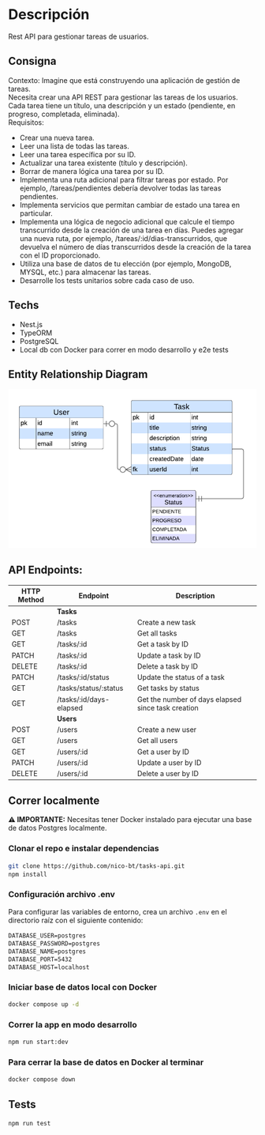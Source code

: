 # Descripción

Rest API para gestionar tareas de usuarios.

## Consigna

Contexto: Imagine que está construyendo una aplicación de gestión de tareas.  
Necesita crear una API REST para gestionar las tareas de los usuarios.  
Cada tarea tiene un título, una descripción y un estado (pendiente, en progreso, completada, eliminada).  
Requisitos:

- Crear una nueva tarea.
- Leer una lista de todas las tareas.
- Leer una tarea específica por su ID.
- Actualizar una tarea existente (título y descripción).
- Borrar de manera lógica una tarea por su ID.
- Implementa una ruta adicional para filtrar tareas por estado. Por ejemplo, /tareas/pendientes debería devolver todas las tareas pendientes.
- Implementa servicios que permitan cambiar de estado una tarea en particular.
- Implementa una lógica de negocio adicional que calcule el tiempo transcurrido desde la creación de una tarea en días. Puedes agregar una nueva ruta, por ejemplo, /tareas/:id/dias-transcurridos, que devuelva el número de días transcurridos desde la creación de la tarea con el ID proporcionado.
- Utiliza una base de datos de tu elección (por ejemplo, MongoDB, MYSQL, etc.) para almacenar las tareas.
- Desarrolle los tests unitarios sobre cada caso de uso.

## Techs

- Nest.js
- TypeORM
- PostgreSQL
- Local db con Docker para correr en modo desarrollo y e2e tests

## Entity Relationship Diagram

![Entities Diagram](./tasks-er-diagram.png)

## API Endpoints:

| HTTP Method | Endpoint                | Description                                        |
| ----------- | ----------------------- | -------------------------------------------------- |
|             | **Tasks**               |                                                    |
| POST        | /tasks                  | Create a new task                                  |
| GET         | /tasks                  | Get all tasks                                      |
| GET         | /tasks/:id              | Get a task by ID                                   |
| PATCH       | /tasks/:id              | Update a task by ID                                |
| DELETE      | /tasks/:id              | Delete a task by ID                                |
| PATCH       | /tasks/:id/status       | Update the status of a task                        |
| GET         | /tasks/status/:status   | Get tasks by status                                |
| GET         | /tasks/:id/days-elapsed | Get the number of days elapsed since task creation |
|             | **Users**               |                                                    |
| POST        | /users                  | Create a new user                                  |
| GET         | /users                  | Get all users                                      |
| GET         | /users/:id              | Get a user by ID                                   |
| PATCH       | /users/:id              | Update a user by ID                                |
| DELETE      | /users/:id              | Delete a user by ID                                |

## Correr localmente

**⚠️ IMPORTANTE:** Necesitas tener Docker instalado para ejecutar una base de datos Postgres localmente.

### Clonar el repo e instalar dependencias

```bash
git clone https://github.com/nico-bt/tasks-api.git
npm install
```

### Configuración archivo .env

Para configurar las variables de entorno, crea un archivo `.env` en el directorio raíz con el siguiente contenido:

```plaintext
DATABASE_USER=postgres
DATABASE_PASSWORD=postgres
DATABASE_NAME=postgres
DATABASE_PORT=5432
DATABASE_HOST=localhost
```

### Iniciar base de datos local con Docker

```bash
docker compose up -d
```

### Correr la app en modo desarrollo

```bash
npm run start:dev
```

### Para cerrar la base de datos en Docker al terminar

```bash
docker compose down
```

## Tests

```bash
npm run test
```
